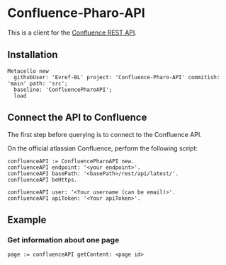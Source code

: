 # Confluence-Pharo-API

This is a client for the [Confluence REST API](https://developer.atlassian.com/cloud/confluence/rest/v2/intro/#about).

## Installation

```st
Metacello new
  githubUser: 'Evref-BL' project: 'Confluence-Pharo-API' commitish: 'main' path: 'src';
  baseline: 'ConfluencePharoAPI';
  load
```

## Connect the API to Confluence

The first step before querying is to connect to the Confluence API.

On the official atlassian Confluence, perform the following script:

```smalltalk
confluenceAPI := ConfluencePharoAPI new.
confluenceAPI endpoint: '<your endpoint>'.
confluenceAPI basePath: '<basePath>/rest/api/latest/'.
confluenceAPI beHttps.

confluenceAPI user: '<Your username (can be email)>'.
confluenceAPI apiToken: '<Your apiToken>'.
```

## Example

### Get information about one page

```smalltalk
page := confluenceAPI getContent: <page id>
```
